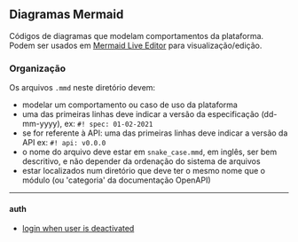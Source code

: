 ## Diagramas Mermaid

Códigos de diagramas que modelam comportamentos da plataforma.  
Podem ser usados em [Mermaid Live Editor](https://mermaid-js.github.io/mermaid-live-editor) para visualização/edição.

### Organização

Os arquivos `.mmd` neste diretório devem:

- modelar um comportamento ou caso de uso da plataforma
- uma das primeiras linhas deve indicar a versão da especificação (dd-mm-yyyy), ex: `#! spec: 01-02-2021`
- se for referente à API: uma das primeiras linhas deve indicar a versão da API ex: `#! api: v0.0.0`
- o nome do arquivo deve estar em `snake_case.mmd`, em inglês, ser bem descritivo, e não depender da ordenação do sistema de arquivos
- estar localizados num diretório que deve ter o mesmo nome que o módulo (ou 'categoria' da documentação OpenAPI) 

---

#### auth

- [login when user is deactivated](./auth/login_when_user_is_deactivated.svg)
